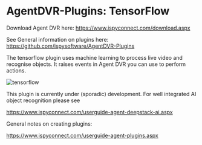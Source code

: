 # AgentDVR-Plugins: TensorFlow

Download Agent DVR here:
https://www.ispyconnect.com/download.aspx

See General information on plugins here:
https://github.com/ispysoftware/AgentDVR-Plugins

The tensorflow plugin uses machine learning to process live video and recognise objects. It raises events in Agent DVR you can use to perform actions.

![tensorflow](https://user-images.githubusercontent.com/800093/163336733-a9a751dc-53a7-4bf6-9839-5c587da3605f.png)

This plugin is currently under (sporadic) development. For well integrated AI object recognition please see

https://www.ispyconnect.com/userguide-agent-deepstack-ai.aspx

General notes on creating plugins:

https://www.ispyconnect.com/userguide-agent-plugins.aspx
